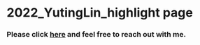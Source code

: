 # 2022_YutingLin_highlight page
### Please click [here](https://josephine-ytlin.github.io/2022/) and feel free to reach out with me.
